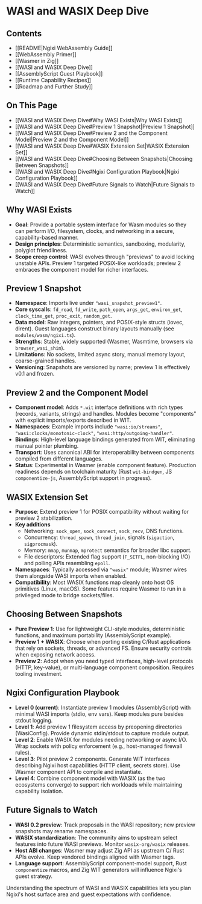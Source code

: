 # WASI and WASIX Deep Dive

## Contents

- [[README|Ngixi WebAssembly Guide]]
- [[WebAssembly Primer]]
- [[Wasmer in Zig]]
- [[WASI and WASIX Deep Dive]]
- [[AssemblyScript Guest Playbook]]
- [[Runtime Capability Recipes]]
- [[Roadmap and Further Study]]

## On This Page

- [[WASI and WASIX Deep Dive#Why WASI Exists|Why WASI Exists]]
- [[WASI and WASIX Deep Dive#Preview 1 Snapshot|Preview 1 Snapshot]]
- [[WASI and WASIX Deep Dive#Preview 2 and the Component Model|Preview 2 and the Component Model]]
- [[WASI and WASIX Deep Dive#WASIX Extension Set|WASIX Extension Set]]
- [[WASI and WASIX Deep Dive#Choosing Between Snapshots|Choosing Between Snapshots]]
- [[WASI and WASIX Deep Dive#Ngixi Configuration Playbook|Ngixi Configuration Playbook]]
- [[WASI and WASIX Deep Dive#Future Signals to Watch|Future Signals to Watch]]

## Why WASI Exists

- **Goal**: Provide a portable system interface for Wasm modules so they can perform I/O, filesystem, clocks, and networking in a secure, capability-based manner.
- **Design principles**: Deterministic semantics, sandboxing, modularity, polyglot friendliness.
- **Scope creep control**: WASI evolves through "previews" to avoid locking unstable APIs. Preview 1 targeted POSIX-like workloads; preview 2 embraces the component model for richer interfaces.

## Preview 1 Snapshot

- **Namespace**: Imports live under `"wasi_snapshot_preview1"`.
- **Core syscalls**: `fd_read`, `fd_write`, `path_open`, `args_get`, `environ_get`, `clock_time_get`, `proc_exit`, `random_get`.
- **Data model**: Raw integers, pointers, and POSIX-style structs (iovec, dirent). Guest languages construct binary layouts manually (see `modules/wasm/ngixi.ts`).
- **Strengths**: Stable, widely supported (Wasmer, Wasmtime, browsers via `browser_wasi_shim`).
- **Limitations**: No sockets, limited async story, manual memory layout, coarse-grained handles.
- **Versioning**: Snapshots are versioned by name; preview 1 is effectively v0.1 and frozen.

## Preview 2 and the Component Model

- **Component model**: Adds `*.wit` interface definitions with rich types (records, variants, strings) and handles. Modules become "components" with explicit imports/exports described in WIT.
- **Namespaces**: Example imports include `"wasi:io/streams"`, `"wasi:clocks/monotonic-clock"`, `"wasi:http/outgoing-handler"`.
- **Bindings**: High-level language bindings generated from WIT, eliminating manual pointer plumbing.
- **Transport**: Uses canonical ABI for interoperability between components compiled from different languages.
- **Status**: Experimental in Wasmer (enable component feature). Production readiness depends on toolchain maturity (Rust `wit-bindgen`, JS `componentize-js`, AssemblyScript support in progress).

## WASIX Extension Set

- **Purpose**: Extend preview 1 for POSIX compatibility without waiting for preview 2 stabilization.
- **Key additions**
  - Networking: `sock_open`, `sock_connect`, `sock_recv`, DNS functions.
  - Concurrency: `thread_spawn`, `thread_join`, signals (`sigaction`, `sigprocmask`).
  - Memory: `mmap`, `munmap`, `mprotect` semantics for broader libc support.
  - File descriptors: Extended flag support (`F_SETFL`, non-blocking I/O) and polling APIs resembling `epoll`.
- **Namespaces**: Typically accessed via `"wasix"` module; Wasmer wires them alongside WASI imports when enabled.
- **Compatibility**: Most WASIX functions map cleanly onto host OS primitives (Linux, macOS). Some features require Wasmer to run in a privileged mode to bridge sockets/files.

## Choosing Between Snapshots

- **Pure Preview 1**: Use for lightweight CLI-style modules, deterministic functions, and maximum portability (AssemblyScript example).
- **Preview 1 + WASIX**: Choose when porting existing C/Rust applications that rely on sockets, threads, or advanced FS. Ensure security controls when exposing network access.
- **Preview 2**: Adopt when you need typed interfaces, high-level protocols (HTTP, key-value), or multi-language component composition. Requires tooling investment.

## Ngixi Configuration Playbook

- **Level 0 (current)**: Instantiate preview 1 modules (AssemblyScript) with minimal WASI imports (stdio, env vars). Keep modules pure besides stdout logging.
- **Level 1**: Add preview 1 filesystem access by preopening directories (WasiConfig). Provide dynamic stdin/stdout to capture module output.
- **Level 2**: Enable WASIX for modules needing networking or async I/O. Wrap sockets with policy enforcement (e.g., host-managed firewall rules).
- **Level 3**: Pilot preview 2 components. Generate WIT interfaces describing Ngixi host capabilities (HTTP client, secrets store). Use Wasmer component API to compile and instantiate.
- **Level 4**: Combine component model with WASIX (as the two ecosystems converge) to support rich workloads while maintaining capability isolation.

## Future Signals to Watch

- **WASI 0.2 preview**: Track proposals in the WASI repository; new preview snapshots may rename namespaces.
- **WASIX standardization**: The community aims to upstream select features into future WASI previews. Monitor `wasix-org/wasix` releases.
- **Host ABI changes**: Wasmer may adjust Zig API as upstream C/ Rust APIs evolve. Keep vendored bindings aligned with Wasmer tags.
- **Language support**: AssemblyScript component-model support, Rust `componentize` macros, and Zig WIT generators will influence Ngixi's guest strategy.

Understanding the spectrum of WASI and WASIX capabilities lets you plan Ngixi's host surface area and guest expectations with confidence.
